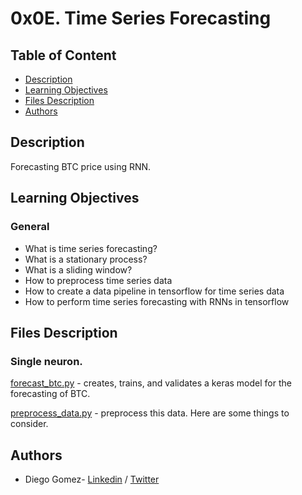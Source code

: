 # 0x0E. Time Series Forecasting

## Table of Content
* [Description](#description)
* [Learning Objectives](#learning-objectives)
* [Files Description](#files-description)
* [Authors](#authors)

## Description
Forecasting BTC price using RNN.


## Learning Objectives
### General


- What is time series forecasting?
- What is a stationary process?
- What is a sliding window?
- How to preprocess time series data
- How to create a data pipeline in tensorflow for time series data
- How to perform time series forecasting with RNNs in tensorflow



## Files Description

### Single neuron.

[forecast_btc.py](forecast_btc.py) - creates, trains, and validates a keras model for the forecasting of BTC.

[preprocess_data.py](preprocess_data.py) - preprocess this data. Here are some things to consider.

## Authors
* Diego Gomez- [Linkedin](https://www.linkedin.com/in/diego-g%C3%B3mez-8861b61a1/) / [Twitter](https://twitter.com/dagomez2530)
